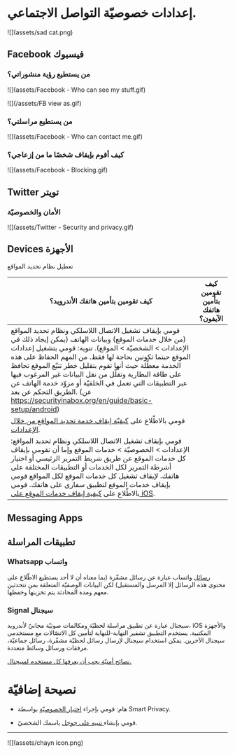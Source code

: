 # إعدادات خصوصيّة التواصل الاجتماعي.

![](assets/sad cat.png)

## Facebook فيسبوك

### من يستطيع رؤية منشوراتي؟

![](assets/Facebook - Who can see my stuff.gif)



![](/assets/FB view as.gif)




### من يستطيع مراسلتي؟

![](assets/Facebook - Who can contact me.gif)



### كيف أقوم بإيقاف شخصًا ما من إزعاجي؟

![](assets/Facebook - Blocking.gif)




## Twitter تويتر

### الأمان والخصوصيّة

![](assets/Twitter - Security  and privacy.gif)



## Devices الأجهزة

تعطيل نظام تحديد المواقع

| كيف تقومين بتأمين هاتفك الأندرويد؟ | كيف تقومين بتأمين هاتفك الآيفون؟ |
| --- | --- |
| قومي بإيقاف تشغيل الاتصال اللاسلكي ونظام تحديد المواقع (من خلال خدمات الموقع) وبيانات الهاتف (يمكن إيجاد ذلك في الإعدادات > الشخصيّة > الموقع). تنويه: قومي بتشغيل إعدادات الموقع حينما تكونين بحاجة لها فقط. من المهم الحفاظ على هذه الخدمة معطّلة حيث أنها تقوم بتقليل خطر تتبّع الموقع تحافظ على طاقة البطارية وتقلّل من نقل البيانات غير المرغوب فيها عبر التطبيقات التي تعمل في الخلفيّة أو مزوّد خدمة الهاتف عن الطريق التحكم عن بعد. (عن https://securityinabox.org/en/guide/basic-setup/android)
قومي بالاطّلاع على [كيفيّة إيقاف خدمة تحديد المواقع من خلال الإعدادات](http://www.wikihow.com/Turn-Off-Location-Services-on-an-Android). | 
قومي بإيقاف تشغيل الاتصال اللاسلكي ونظام تحديد المواقع: الإعدادات > الخصوصيّة > خدمات الموقع وإما أن تقومي بإيقاف كل خدمات الموقع عن طريق شريط التمرير الرئيسي أو اختيار أشرطة التمرير لكل الخدمات أو التطبيقات المختلفة على هاتفك. لإيقاف تشغيل كل خدمات الموقع لكل المواقع قومي بإيقاف خدمات الموقع لتطبيق سفاري على هاتفك. قومي بالاطّلاع على [كيفية إيقاف خدمات الموقع على iOS](http://www.tomsguide.com/us/turn-off-location-services-iphone,news-21276.html). |


## Messaging Apps
## تطبيقات المراسلة

### Whatsapp واتساب

[رسائل](https://www.whatsapp.com/) واتساب عبارة عن رسائل مشفّرة (بما معناه أن لا أحد يستطيع الاطّلاع على محتوى هذه الرسائل إلا المرسل والمستقبل) لكن البيانات الوصفيّة المتعلقة بمن تتحدثين معهم ومدة المحادثة يتم تخزينها وحفظها.

### Signal سيجنال

سيجنال عبارة عن تطبيق مراسلة لحظيّة ومكالمات صوتيّة مجانيّ لأندرويد، iOS والأجهزة المكتبية. يستخدم التطبيق تشفير النهاية-للنهاية لتأمين كل الاتصّالات مع مستخدمي سيجنال الآخرين. يمكن استخدام سيجنال لإرسال رسائل لحظيّة مشفّرة، رسائل جماعيّة، مرفقات ورسائل وسائط متعددة.


[نصائح أمنيّة يجب أن يعرفها كل مستخدم لسيجنال.](https://theintercept.com/2016/07/02/security-tips-every-signal-user-should-know/)

# نصيحة إضافيّة

* هام: قومي بإجراء [اختبار الخصوصيّة](http://smartprivacy.tumblr.com/privacynow)  بواسطة Smart Privacy. 

* قومي بإنشاء[ تنبيه على جوجل](https://www.google.com/alerts) باسمك الشخصيّ.


---
![](assets/chayn icon.png)

